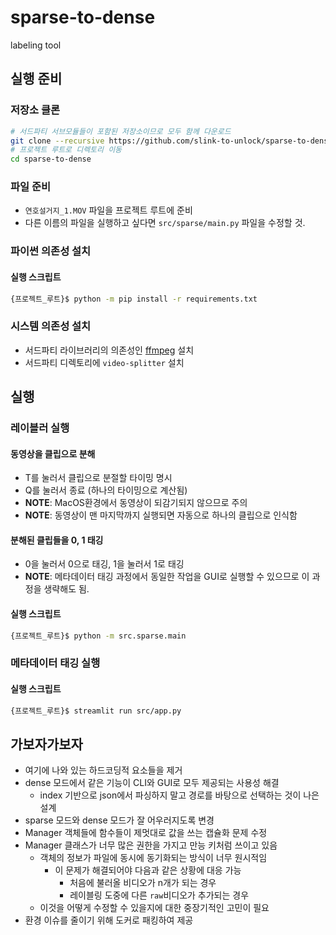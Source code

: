 # sparse-to-dense

labeling tool

## 실행 준비

### 저장소 클론

```bash
# 서드파티 서브모듈들이 포함된 저장소이므로 모두 함께 다운로드
git clone --recursive https://github.com/slink-to-unlock/sparse-to-dense
# 프로젝트 루트로 디렉토리 이동
cd sparse-to-dense
```

### 파일 준비

- `연호설거지_1.MOV` 파일을 프로젝트 루트에 준비
- 다른 이름의 파일을 실행하고 싶다면 `src/sparse/main.py` 파일을 수정할 것.

### 파이썬 의존성 설치

#### 실행 스크립트

```bash
{프로젝트_루트}$ python -m pip install -r requirements.txt
```
### 시스템 의존성 설치

- 서드파티 라이브러리의 의존성인 [ffmpeg](https://www.ffmpeg.org/) 설치
- 서드파티 디렉토리에 `video-splitter` 설치

## 실행

### 레이블러 실행

#### 동영상을 클립으로 분해

- T를 눌러서 클립으로 분절할 타이밍 명시
- Q를 눌러서 종료 (하나의 타이밍으로 계산됨)
- **NOTE**: MacOS환경에서 동영상이 되감기되지 않으므로 주의
- **NOTE**: 동영상이 맨 마지막까지 실행되면 자동으로 하나의 클립으로 인식함

#### 분해된 클립들을 0, 1 태깅

- 0을 눌러서 0으로 태깅, 1을 눌러서 1로 태깅
- **NOTE**: 메타데이터 태깅 과정에서 동일한 작업을 GUI로 실행할 수 있으므로 이 과정을 생략해도 됨.

#### 실행 스크립트

```bash
{프로젝트_루트}$ python -m src.sparse.main
```

### 메타데이터 태깅 실행

#### 실행 스크립트

```bash
{프로젝트_루트}$ streamlit run src/app.py
```

## 가보자가보자

- 여기에 나와 있는 하드코딩적 요소들을 제거
- dense 모드에서 같은 기능이 CLI와 GUI로 모두 제공되는 사용성 해결
  - index 기반으로 json에서 파싱하지 말고 경로를 바탕으로 선택하는 것이 나은 설계
- sparse 모드와 dense 모드가 잘 어우러지도록 변경
- Manager 객체들에 함수들이 제멋대로 값을 쓰는 캡슐화 문제 수정
- Manager 클래스가 너무 많은 권한을 가지고 만능 키처럼 쓰이고 있음
  - 객체의 정보가 파일에 동시에 동기화되는 방식이 너무 원시적임
    - 이 문제가 해결되어야 다음과 같은 상황에 대응 가능
      - 처음에 불러올 비디오가 n개가 되는 경우
      - 레이블링 도중에 다른 `raw`비디오가 추가되는 경우
  - 이것을 어떻게 수정할 수 있을지에 대한 중장기적인 고민이 필요
- 환경 이슈를 줄이기 위해 도커로 패킹하여 제공
